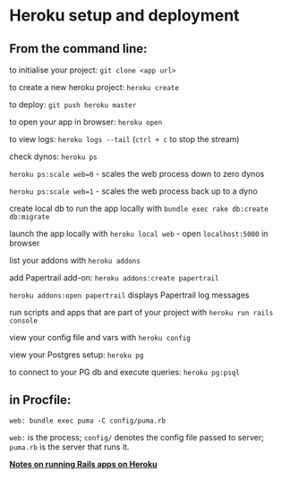 # Heroku setup and deployment

## From the command line:

to initialise your project: `git clone <app url>`  

to create a new heroku project: `heroku create`  

to deploy: `git push heroku master`  

to open your app in browser: `heroku open`  

to view logs: `heroku logs --tail`  (`ctrl + c` to stop the stream)  

check dynos: `heroku ps`  

`heroku ps:scale web=0` - scales the web process down to zero dynos  

`heroku ps:scale web=1` - scales the web process back up to a dyno  

create local db to run the app locally with `bundle exec rake db:create db:migrate`  

launch the app locally with `heroku local web` - open `localhost:5000` in browser  

list your addons with `heroku addons`  

add Papertrail add-on: `heroku addons:create papertrail`  

`heroku addons:open papertrail` displays Papertrail log messages  

run scripts and apps that are part of your project with `heroku run rails console`  

view your config file and vars with `heroku config`  

view your Postgres setup: `heroku pg`  

to connect to your PG db and execute queries: `heroku pg:psql`  

## in Procfile:

`web: bundle exec puma -C config/puma.rb`  

`web:` is the process; `config/` denotes the config file passed to server; `puma.rb` is the server that runs it.

**[Notes on running Rails apps on Heroku](./ruby/rails.md)**


